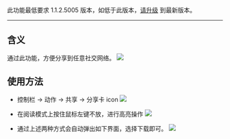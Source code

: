 此功能最低要求 1.1.2.5005 版本，如低于此版本，[请升级](http://ksria.com/simpread/) 到最新版本。
***

含义
---

通过此功能，方便分享到任意社交网络。
![](https://i.loli.net/2019/05/06/5ccfac9c3e87a.png)

使用方法
---

- 控制栏 → 动作 → 共享 → 分享卡 icon
![](https://i.loli.net/2019/05/06/5ccfad74ed898.jpg)

- 在阅读模式上按住鼠标左键不放，进行高亮操作
![](https://i.loli.net/2019/05/06/5ccfadeb50406.jpg)

- 通过上述两种方式会自动弹出如下界面，选择下载即可。
![](https://i.loli.net/2019/05/06/5ccfae43070ab.jpg)